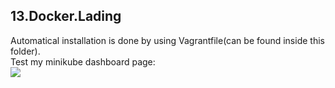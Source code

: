 ## 13.Docker.Lading

Automatical installation is done by using Vagrantfile(can be found inside this folder).  
Test my minikube dashboard page:  
![](https://i.ibb.co/PQZzHz9/minikube.png)  
